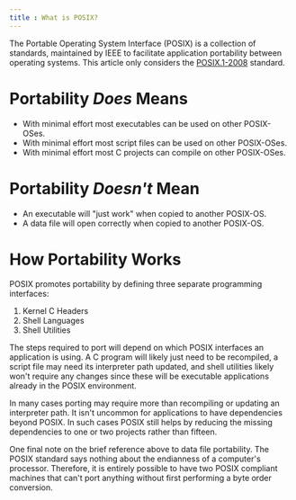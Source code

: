 ```yaml
---
title : What is POSIX?
---
```

The Portable Operating System Interface (POSIX) is a collection of standards, maintained by IEEE to facilitate application portability between operating systems. This article only considers the [POSIX.1-2008][1] standard.

# Portability *Does* Means #

* With minimal effort most executables can be used on other POSIX-OSes.
* With minimal effort most script files can be used on other POSIX-OSes.
* With minimal effort most C projects can compile on other POSIX-OSes.

# Portability *Doesn't* Mean #

* An executable will "just work" when copied to another POSIX-OS.
* A data file will open correctly when copied to another POSIX-OS.

# How Portability Works #
POSIX promotes portability by defining three separate programming interfaces:

1. Kernel C Headers
2. Shell Languages
3. Shell Utilities

The steps required to port will depend on which POSIX interfaces an application is using. A C program will likely just need to be recompiled, a script file may need its interpreter path updated, and shell utilities likely won't require any changes since these will be executable applications already in the POSIX environment.

In many cases porting may require more than recompiling or updating an interpreter path. It isn't uncommon for applications to have dependencies beyond POSIX. In such cases POSIX still helps by reducing the missing dependencies to one or two projects rather than fifteen.

One final note on the brief reference above to data file portability. The POSIX standard says nothing about the endianness of a computer's processor. Therefore, it is entirely possible to have two POSIX compliant machines that can't port anything without first performing a byte order conversion.

[1]: <http://pubs.opengroup.org/onlinepubs/9699919799/>
